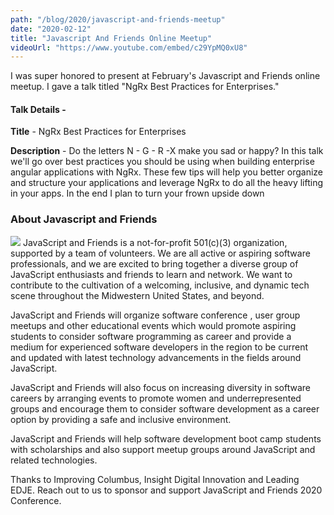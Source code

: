 ```yaml
---
path: "/blog/2020/javascript-and-friends-meetup"
date: "2020-02-12"
title: "Javascript And Friends Online Meetup"
videoUrl: "https://www.youtube.com/embed/c29YpMQ0xU8"
---
```


I was super honored to present at February's Javascript and Friends online meetup. I gave a talk titled "NgRx Best Practices for Enterprises." 

#### Talk Details -

**Title** - NgRx Best Practices for Enterprises

**Description** - Do the letters N - G - R -X make you sad or happy? In this talk we'll go over best practices you should be using when building enterprise angular applications with NgRx. These few tips will help you better organize and structure your applications and leverage NgRx to do all the heavy lifting in your apps. In the end I plan to turn your frown upside down


### About Javascript and Friends

<img src="https://img.evbuc.com/https%3A%2F%2Fcdn.evbuc.com%2Fimages%2F88755805%2F297916229184%2F1%2Foriginal.20190814-145832?w=1080&auto=format%2Ccompress&q=75&sharp=10&rect=0%2C0%2C1536%2C768&s=71cc14a15703aeccff0c323708149628" class="image right" />
JavaScript and Friends is a not-for-profit 501(c)(3) organization, supported by a team of volunteers. We are all active or aspiring software professionals, and we are excited to bring together a diverse group of JavaScript enthusiasts and friends to learn and network. We want to contribute to the cultivation of a welcoming, inclusive, and dynamic tech scene throughout the Midwestern United States, and beyond. 

JavaScript and Friends will organize software conference , user group meetups and other educational events which would promote aspiring students to consider software programming as career and provide a medium for experienced software developers in the region to be current and updated with latest technology advancements in the fields around JavaScript. 

JavaScript and Friends will also focus on increasing diversity in software careers by arranging events to promote women and underrepresented groups and encourage them to consider software development as a career option by providing a safe and inclusive environment. 

JavaScript and Friends will help software development boot camp students with scholarships and also support meetup groups around JavaScript and related technologies.

Thanks to Improving Columbus, Insight Digital Innovation and Leading EDJE.
Reach out to us to sponsor and support JavaScript and Friends 2020 Conference.